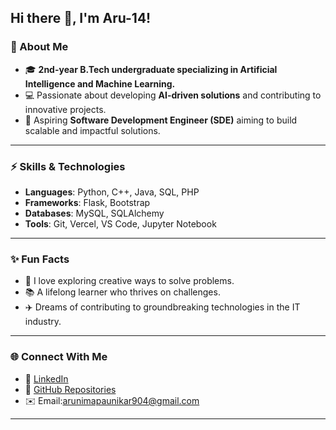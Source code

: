 ## Hi there 👋, I'm Aru-14!

### 🌟 About Me  
- 🎓 **2nd-year B.Tech undergraduate specializing in Artificial Intelligence and Machine Learning.**  
- 💻 Passionate about developing **AI-driven solutions** and contributing to innovative projects.  
- 🤖 Aspiring **Software Development Engineer (SDE)** aiming to build scalable and impactful solutions.  

---

### ⚡ Skills & Technologies  
- **Languages**: Python, C++, Java, SQL, PHP  
- **Frameworks**: Flask, Bootstrap  
- **Databases**: MySQL, SQLAlchemy  
- **Tools**: Git, Vercel, VS Code, Jupyter Notebook   

---

### ✨ Fun Facts  
- 🎨 I love exploring creative ways to solve problems.  
- 📚 A lifelong learner who thrives on challenges.  
- ✈️ Dreams of contributing to groundbreaking technologies in the IT industry.  

---
### 🌐 Connect With Me   
- 💼 [LinkedIn](https://www.linkedin.com/in/arunima-paunikar/)  
- 📂 [GitHub Repositories](https://github.com/Aru-14)  
- ✉️ Email:[arunimapaunikar904@gmail.com](arunimapaunikar904@gmail.com)  

---
